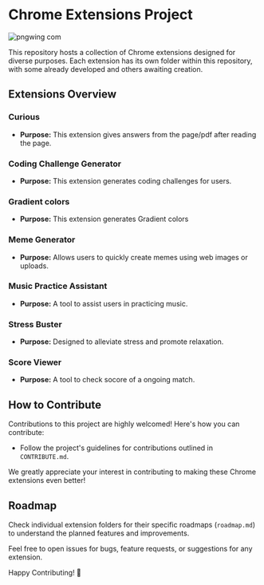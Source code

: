 # Chrome Extensions Project

![pngwing com](https://github.com/nik132-eng/chrome-extensions/assets/77881638/a70432cc-9ec6-40bd-8a1a-053f22df59e8)

This repository hosts a collection of Chrome extensions designed for diverse purposes. Each extension has its own folder within this repository, with some already developed and others awaiting creation.

## Extensions Overview

### Curious
- **Purpose:** This extension gives answers from the page/pdf after reading the page.

### Coding Challenge Generator
- **Purpose:** This extension generates coding challenges for users.

### Gradient colors
- **Purpose:** This extension generates Gradient colors
  
### Meme Generator
- **Purpose:** Allows users to quickly create memes using web images or uploads.

### Music Practice Assistant
- **Purpose:** A tool to assist users in practicing music.

### Stress Buster
- **Purpose:** Designed to alleviate stress and promote relaxation.

### Score Viewer
- **Purpose:** A tool to check socore of a ongoing match.

## How to Contribute

Contributions to this project are highly welcomed! Here's how you can contribute:
- Follow the project's guidelines for contributions outlined in `CONTRIBUTE.md`.

We greatly appreciate your interest in contributing to making these Chrome extensions even better!

## Roadmap
Check individual extension folders for their specific roadmaps (`roadmap.md`) to understand the planned features and improvements.

Feel free to open issues for bugs, feature requests, or suggestions for any extension.

Happy Contributing! 🚀
